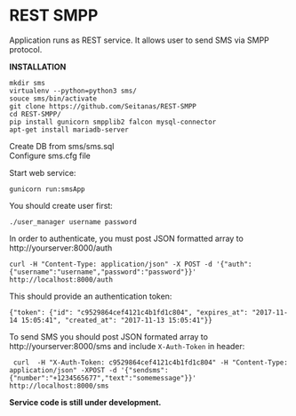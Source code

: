 # REST SMPP 
  
Application runs as REST service. It allows user to send SMS via SMPP protocol.


**INSTALLATION**


    mkdir sms
    virtualenv --python=python3 sms/
    souce sms/bin/activate
    git clone https://github.com/Seitanas/REST-SMPP
    cd REST-SMPP/
    pip install gunicorn smpplib2 falcon mysql-connector
    apt-get install mariadb-server

Create DB from sms/sms.sql  
Configure sms.cfg file


Start web service:

    gunicorn run:smsApp


You should create user first:

    ./user_manager username password

In order to authenticate, you must post JSON formatted array to http://yourserver:8000/auth

    curl -H "Content-Type: application/json" -X POST -d '{"auth": {"username":"username","password":"password"}}' http://localhost:8000/auth

This should provide an authentication token:

    {"token": {"id": "c9529864cef4121c4b1fd1c804", "expires_at": "2017-11-14 15:05:41", "created_at": "2017-11-13 15:05:41"}}

To send SMS you should post JSON formated array to http://yourserver:8000/sms and include `X-Auth-Token` in header:

     curl  -H "X-Auth-Token: c9529864cef4121c4b1fd1c804" -H "Content-Type: application/json" -XPOST -d '{"sendsms": {"number":"+1234565677","text":"somemessage"}}' http://localhost:8000/sms

**Service code is still under development.**